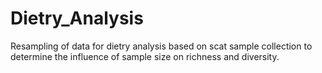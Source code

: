 # Dietry_Analysis
Resampling of data for dietry analysis based on scat sample collection to determine the influence of sample size on richness and diversity.
